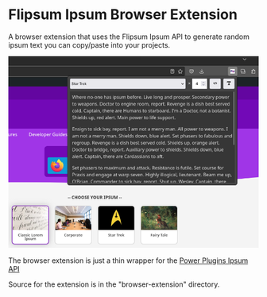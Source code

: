 # Flipsum Ipsum Browser Extension

A browser extension that uses the Flipsum Ipsum API to generate random ipsum text you can copy/paste into your projects.

![Example ipsum browser extension](images/flipsum-ipsum-example-1.png)

The browser extension is just a thin wrapper for the [Power Plugins Ipsum API](https://power-plugins.com/developer-tools/ipsum-text-generator/)

Source for the extension is in the "browser-extension" directory.
